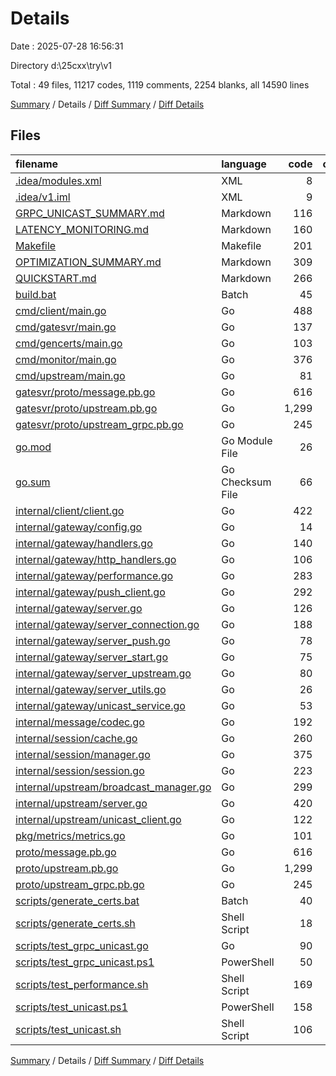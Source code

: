 # Details

Date : 2025-07-28 16:56:31

Directory d:\\25cxx\\try\\v1

Total : 49 files,  11217 codes, 1119 comments, 2254 blanks, all 14590 lines

[Summary](results.md) / Details / [Diff Summary](diff.md) / [Diff Details](diff-details.md)

## Files
| filename | language | code | comment | blank | total |
| :--- | :--- | ---: | ---: | ---: | ---: |
| [.idea/modules.xml](/.idea/modules.xml) | XML | 8 | 0 | 0 | 8 |
| [.idea/v1.iml](/.idea/v1.iml) | XML | 9 | 0 | 0 | 9 |
| [GRPC\_UNICAST\_SUMMARY.md](/GRPC_UNICAST_SUMMARY.md) | Markdown | 116 | 0 | 38 | 154 |
| [LATENCY\_MONITORING.md](/LATENCY_MONITORING.md) | Markdown | 160 | 0 | 46 | 206 |
| [Makefile](/Makefile) | Makefile | 201 | 35 | 35 | 271 |
| [OPTIMIZATION\_SUMMARY.md](/OPTIMIZATION_SUMMARY.md) | Markdown | 309 | 0 | 80 | 389 |
| [QUICKSTART.md](/QUICKSTART.md) | Markdown | 266 | 0 | 75 | 341 |
| [build.bat](/build.bat) | Batch | 45 | 0 | 8 | 53 |
| [cmd/client/main.go](/cmd/client/main.go) | Go | 488 | 36 | 92 | 616 |
| [cmd/gatesvr/main.go](/cmd/gatesvr/main.go) | Go | 137 | 17 | 27 | 181 |
| [cmd/gencerts/main.go](/cmd/gencerts/main.go) | Go | 103 | 8 | 19 | 130 |
| [cmd/monitor/main.go](/cmd/monitor/main.go) | Go | 376 | 9 | 67 | 452 |
| [cmd/upstream/main.go](/cmd/upstream/main.go) | Go | 81 | 11 | 20 | 112 |
| [gatesvr/proto/message.pb.go](/gatesvr/proto/message.pb.go) | Go | 616 | 29 | 100 | 745 |
| [gatesvr/proto/upstream.pb.go](/gatesvr/proto/upstream.pb.go) | Go | 1,299 | 47 | 197 | 1,543 |
| [gatesvr/proto/upstream\_grpc.pb.go](/gatesvr/proto/upstream_grpc.pb.go) | Go | 245 | 70 | 36 | 351 |
| [go.mod](/go.mod) | Go Module File | 26 | 0 | 5 | 31 |
| [go.sum](/go.sum) | Go Checksum File | 66 | 0 | 1 | 67 |
| [internal/client/client.go](/internal/client/client.go) | Go | 422 | 65 | 98 | 585 |
| [internal/gateway/config.go](/internal/gateway/config.go) | Go | 14 | 5 | 5 | 24 |
| [internal/gateway/handlers.go](/internal/gateway/handlers.go) | Go | 140 | 22 | 28 | 190 |
| [internal/gateway/http\_handlers.go](/internal/gateway/http_handlers.go) | Go | 106 | 13 | 20 | 139 |
| [internal/gateway/performance.go](/internal/gateway/performance.go) | Go | 283 | 38 | 58 | 379 |
| [internal/gateway/push\_client.go](/internal/gateway/push_client.go) | Go | 292 | 43 | 79 | 414 |
| [internal/gateway/server.go](/internal/gateway/server.go) | Go | 126 | 28 | 41 | 195 |
| [internal/gateway/server\_connection.go](/internal/gateway/server_connection.go) | Go | 188 | 35 | 43 | 266 |
| [internal/gateway/server\_push.go](/internal/gateway/server_push.go) | Go | 78 | 8 | 18 | 104 |
| [internal/gateway/server\_start.go](/internal/gateway/server_start.go) | Go | 75 | 11 | 23 | 109 |
| [internal/gateway/server\_upstream.go](/internal/gateway/server_upstream.go) | Go | 80 | 18 | 21 | 119 |
| [internal/gateway/server\_utils.go](/internal/gateway/server_utils.go) | Go | 26 | 6 | 9 | 41 |
| [internal/gateway/unicast\_service.go](/internal/gateway/unicast_service.go) | Go | 53 | 5 | 14 | 72 |
| [internal/message/codec.go](/internal/message/codec.go) | Go | 192 | 41 | 51 | 284 |
| [internal/session/cache.go](/internal/session/cache.go) | Go | 260 | 40 | 62 | 362 |
| [internal/session/manager.go](/internal/session/manager.go) | Go | 375 | 78 | 96 | 549 |
| [internal/session/session.go](/internal/session/session.go) | Go | 223 | 58 | 69 | 350 |
| [internal/upstream/broadcast\_manager.go](/internal/upstream/broadcast_manager.go) | Go | 299 | 42 | 63 | 404 |
| [internal/upstream/server.go](/internal/upstream/server.go) | Go | 420 | 61 | 102 | 583 |
| [internal/upstream/unicast\_client.go](/internal/upstream/unicast_client.go) | Go | 122 | 14 | 30 | 166 |
| [pkg/metrics/metrics.go](/pkg/metrics/metrics.go) | Go | 101 | 26 | 27 | 154 |
| [proto/message.pb.go](/proto/message.pb.go) | Go | 616 | 29 | 100 | 745 |
| [proto/upstream.pb.go](/proto/upstream.pb.go) | Go | 1,299 | 47 | 197 | 1,543 |
| [proto/upstream\_grpc.pb.go](/proto/upstream_grpc.pb.go) | Go | 245 | 70 | 36 | 351 |
| [scripts/generate\_certs.bat](/scripts/generate_certs.bat) | Batch | 40 | 7 | 9 | 56 |
| [scripts/generate\_certs.sh](/scripts/generate_certs.sh) | Shell Script | 18 | 7 | 9 | 34 |
| [scripts/test\_grpc\_unicast.go](/scripts/test_grpc_unicast.go) | Go | 90 | 5 | 13 | 108 |
| [scripts/test\_grpc\_unicast.ps1](/scripts/test_grpc_unicast.ps1) | PowerShell | 50 | 7 | 8 | 65 |
| [scripts/test\_performance.sh](/scripts/test_performance.sh) | Shell Script | 169 | 24 | 33 | 226 |
| [scripts/test\_unicast.ps1](/scripts/test_unicast.ps1) | PowerShell | 158 | 1 | 26 | 185 |
| [scripts/test\_unicast.sh](/scripts/test_unicast.sh) | Shell Script | 106 | 3 | 20 | 129 |

[Summary](results.md) / Details / [Diff Summary](diff.md) / [Diff Details](diff-details.md)